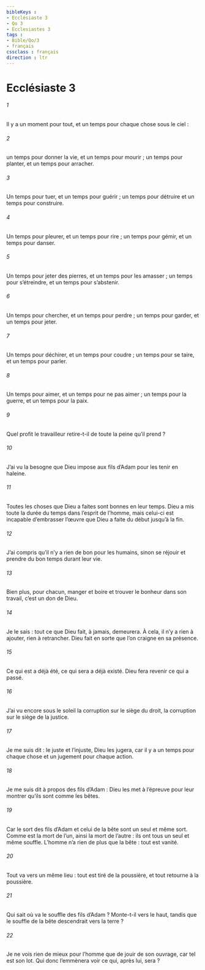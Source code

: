 ```yaml
---
bibleKeys : 
- Ecclésiaste 3
- Qo 3
- Ecclesiastes 3
tags : 
- Bible/Qo/3
- français
cssclass : français
direction : ltr
---
```


# Ecclésiaste 3

###### 1
Il y a un moment pour tout,
et un temps pour chaque chose sous le ciel :
###### 2
un temps pour donner la vie,
et un temps pour mourir ;
un temps pour planter,
et un temps pour arracher.
###### 3
Un temps pour tuer,
et un temps pour guérir ;
un temps pour détruire
et un temps pour construire.
###### 4
Un temps pour pleurer,
et un temps pour rire ;
un temps pour gémir,
et un temps pour danser.
###### 5
Un temps pour jeter des pierres,
et un temps pour les amasser ;
un temps pour s’étreindre,
et un temps pour s’abstenir.
###### 6
Un temps pour chercher,
et un temps pour perdre ;
un temps pour garder,
et un temps pour jeter.
###### 7
Un temps pour déchirer,
et un temps pour coudre ;
un temps pour se taire,
et un temps pour parler.
###### 8
Un temps pour aimer,
et un temps pour ne pas aimer ;
un temps pour la guerre,
et un temps pour la paix.
###### 9
Quel profit le travailleur retire-t-il
de toute la peine qu’il prend ?
###### 10
J’ai vu la besogne que Dieu impose aux fils d’Adam
pour les tenir en haleine.
###### 11
Toutes les choses que Dieu a faites
sont bonnes en leur temps.
Dieu a mis toute la durée du temps dans l’esprit de l’homme,
mais celui-ci est incapable
d’embrasser l’œuvre que Dieu a faite
du début jusqu’à la fin.
###### 12
J’ai compris qu’il n’y a rien de bon pour les humains,
sinon se réjouir et prendre du bon temps durant leur vie.
###### 13
Bien plus, pour chacun, manger et boire
et trouver le bonheur dans son travail,
c’est un don de Dieu.
###### 14
Je le sais : tout ce que Dieu fait,
à jamais, demeurera.
À cela, il n’y a rien à ajouter,
rien à retrancher.
Dieu fait en sorte
que l’on craigne en sa présence.
###### 15
Ce qui est a déjà été,
ce qui sera a déjà existé.
Dieu fera revenir
ce qui a passé.
###### 16
J’ai vu encore sous le soleil
la corruption sur le siège du droit,
la corruption sur le siège de la justice.
###### 17
Je me suis dit :
le juste et l’injuste,
Dieu les jugera,
car il y a un temps pour chaque chose
et un jugement pour chaque action.
###### 18
Je me suis dit
à propos des fils d’Adam :
Dieu les met à l’épreuve
pour leur montrer qu’ils sont comme les bêtes.
###### 19
Car le sort des fils d’Adam et celui de la bête
sont un seul et même sort.
Comme est la mort de l’un,
ainsi la mort de l’autre :
ils ont tous un seul et même souffle.
L’homme n’a rien de plus que la bête :
tout est vanité.
###### 20
Tout va vers un même lieu :
tout est tiré de la poussière,
et tout retourne à la poussière.
###### 21
Qui sait où va le souffle des fils d’Adam ?
Monte-t-il vers le haut,
tandis que le souffle de la bête
descendrait vers la terre ?
###### 22
Je ne vois rien de mieux pour l’homme
que de jouir de son ouvrage, car tel est son lot.
Qui donc l’emmènera voir
ce qui, après lui, sera ?
